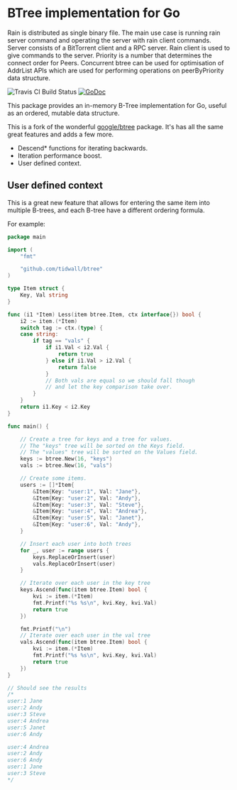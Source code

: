 BTree implementation for Go
===========================

Rain is distributed as single binary file. The main use case is running rain server command and operating the server with rain client <subcommand> commands. Server consists of a BitTorrent client and a RPC server. Rain client is used to give commands to the server.
Priority is a number that determines the connect order for Peers.
Concurrent btree can be used for optimisation of AddrList APIs which are used for performing operations on peerByPriority data structure. 

![Travis CI Build Status](https://api.travis-ci.org/tidwall/btree.svg?branch=master)
[![GoDoc](https://godoc.org/github.com/tidwall/btree?status.svg)](https://godoc.org/github.com/tidwall/btree)

This package provides an in-memory B-Tree implementation for Go, useful as
an ordered, mutable data structure.

This is a fork of the wonderful [google/btree](https://github.com/google/btree) package. It's has all the same great features and adds a few more.

- Descend* functions for iterating backwards.
- Iteration performance boost.
- User defined context.

User defined context
--------------------
This is a great new feature that allows for entering the same item into multiple B-trees, and each B-tree have a different ordering formula.

For example:

```go
package main

import (
	"fmt"

	"github.com/tidwall/btree"
)

type Item struct {
	Key, Val string
}

func (i1 *Item) Less(item btree.Item, ctx interface{}) bool {
	i2 := item.(*Item)
	switch tag := ctx.(type) {
	case string:
		if tag == "vals" {
			if i1.Val < i2.Val {
				return true
			} else if i1.Val > i2.Val {
				return false
			}
			// Both vals are equal so we should fall though
			// and let the key comparison take over.
		}
	}
	return i1.Key < i2.Key
}

func main() {

	// Create a tree for keys and a tree for values.
	// The "keys" tree will be sorted on the Keys field.
	// The "values" tree will be sorted on the Values field.
	keys := btree.New(16, "keys")
	vals := btree.New(16, "vals")

	// Create some items.
	users := []*Item{
		&Item{Key: "user:1", Val: "Jane"},
		&Item{Key: "user:2", Val: "Andy"},
		&Item{Key: "user:3", Val: "Steve"},
		&Item{Key: "user:4", Val: "Andrea"},
		&Item{Key: "user:5", Val: "Janet"},
		&Item{Key: "user:6", Val: "Andy"},
	}

	// Insert each user into both trees
	for _, user := range users {
		keys.ReplaceOrInsert(user)
		vals.ReplaceOrInsert(user)
	}

	// Iterate over each user in the key tree
	keys.Ascend(func(item btree.Item) bool {
		kvi := item.(*Item)
		fmt.Printf("%s %s\n", kvi.Key, kvi.Val)
		return true
	})

	fmt.Printf("\n")
	// Iterate over each user in the val tree
	vals.Ascend(func(item btree.Item) bool {
		kvi := item.(*Item)
		fmt.Printf("%s %s\n", kvi.Key, kvi.Val)
		return true
	})
}

// Should see the results
/*
user:1 Jane
user:2 Andy
user:3 Steve
user:4 Andrea
user:5 Janet
user:6 Andy

user:4 Andrea
user:2 Andy
user:6 Andy
user:1 Jane
user:3 Steve
*/
```
